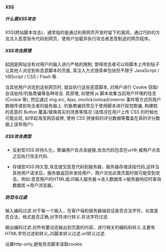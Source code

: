 #### XSS

##### 什么是XSS攻击
XSS(跨站脚本攻击)，通常指的是通过利用网页开发时留下的漏洞，通过巧妙的方法注入恶意指令代码到网页，使用户加载并执行攻击者恶意制造的网页程序。

##### XSS攻击原理
起因是网站没有对用户的输入进行严格的限制, 使得攻击者可以将脚本上传到帖子让其他人浏览到有恶意脚本的页面, 其注入方式很简单包括但不限于 JavaScript / VBScript / CSS / Flash 等.

当其他用户浏览到这些网页时, 就会执行这些恶意脚本, 对用户进行 Cookie 窃取/会话劫持/钓鱼欺骗等各种攻击. 其原理, 如使用 js 脚本收集当前用户环境的信息 (Cookie 等), 然后通过 img.src, Ajax, onclick/onload/onerror 事件等方式将用户数据传递到攻击者的服务器上. 钓鱼欺骗则常见于使用脚本进行视觉欺骗, 构建假的恶意的 Button 覆盖/替换真实的场景等情况 (该情况在用户上传 CSS 的时候也可能出现, 如早起淘宝网店装修, 使用 CSS 拼接假的评分数据等覆盖在真的评分数据上误导用户).

##### XSS攻击类型
- 反射型XSS:非持久化，欺骗用户去点击链接,攻击代码包含在url中,被用户点击之后执行攻击代码.

- 存储型XSS:持久型,攻击提交恶意代码到服务器，服务器存储该段代码,这样当其他用户请求后，服务器返回并发给用户，用户浏览此类页面时就可能受到攻击。例如:恶意用户的HTML或JS输入服务器->进入数据库->服务器响应时查询数据库->用户浏览器。

##### 防范与过滤

输入编码过滤:对于每一个输入，在客户端和服务器端验证是否合法字符，长度是否合法，格式是否正确,对字符进行转义.非法字符过滤.

输出编码过滤:对所有要动态输出到页面的内容，进行相关的编码和转义.主要有HTML字符过滤和转义,JS脚本转义过滤.url转义过滤.

设置http-only,避免攻击脚本读取cookie.